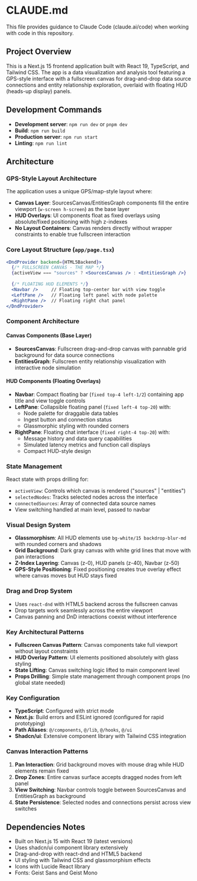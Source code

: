 # CLAUDE.md

This file provides guidance to Claude Code (claude.ai/code) when working with code in this repository.

## Project Overview

This is a Next.js 15 frontend application built with React 19, TypeScript, and Tailwind CSS. The app is a data visualization and analysis tool featuring a GPS-style interface with a fullscreen canvas for drag-and-drop data source connections and entity relationship exploration, overlaid with floating HUD (heads-up display) panels.

## Development Commands

- **Development server**: `npm run dev` or `pnpm dev`
- **Build**: `npm run build` 
- **Production server**: `npm run start`
- **Linting**: `npm run lint`

## Architecture

### GPS-Style Layout Architecture
The application uses a unique GPS/map-style layout where:
- **Canvas Layer**: SourcesCanvas/EntitiesGraph components fill the entire viewport (`w-screen h-screen`) as the base layer
- **HUD Overlays**: UI components float as fixed overlays using absolute/fixed positioning with high z-indexes
- **No Layout Containers**: Canvas renders directly without wrapper constraints to enable true fullscreen interaction

### Core Layout Structure (`app/page.tsx`)
```jsx
<DndProvider backend={HTML5Backend}>
  {/* FULLSCREEN CANVAS - THE MAP */}
  {activeView === "sources" ? <SourcesCanvas /> : <EntitiesGraph />}
  
  {/* FLOATING HUD ELEMENTS */}
  <Navbar />     // Floating top-center bar with view toggle
  <LeftPane />   // Floating left panel with node palette  
  <RightPane />  // Floating right chat panel
</DndProvider>
```

### Component Architecture

#### Canvas Components (Base Layer)
- **SourcesCanvas**: Fullscreen drag-and-drop canvas with pannable grid background for data source connections
- **EntitiesGraph**: Fullscreen entity relationship visualization with interactive node simulation

#### HUD Components (Floating Overlays)
- **Navbar**: Compact floating bar (`fixed top-4 left-1/2`) containing app title and view toggle controls
- **LeftPane**: Collapsible floating panel (`fixed left-4 top-20`) with:
  - Node palette for draggable data tables
  - Ingest button and connection status
  - Glassmorphic styling with rounded corners
- **RightPane**: Floating chat interface (`fixed right-4 top-20`) with:
  - Message history and data query capabilities
  - Simulated latency metrics and function call displays
  - Compact HUD-style design

### State Management
React state with props drilling for:
- `activeView`: Controls which canvas is rendered ("sources" | "entities")
- `selectedNodes`: Tracks selected nodes across the interface
- `connectedSources`: Array of connected data source names
- View switching handled at main level, passed to navbar

### Visual Design System
- **Glassmorphism**: All HUD elements use `bg-white/15 backdrop-blur-md` with rounded corners and shadows
- **Grid Background**: Dark gray canvas with white grid lines that move with pan interactions
- **Z-Index Layering**: Canvas (z-0), HUD panels (z-40), Navbar (z-50)
- **GPS-Style Positioning**: Fixed positioning creates true overlay effect where canvas moves but HUD stays fixed

### Drag and Drop System
- Uses `react-dnd` with HTML5 backend across the fullscreen canvas
- Drop targets work seamlessly across the entire viewport
- Canvas panning and DnD interactions coexist without interference

### Key Architectural Patterns
- **Fullscreen Canvas Pattern**: Canvas components take full viewport without layout constraints
- **HUD Overlay Pattern**: UI elements positioned absolutely with glass styling
- **State Lifting**: Canvas switching logic lifted to main component level
- **Props Drilling**: Simple state management through component props (no global state needed)

### Key Configuration
- **TypeScript**: Configured with strict mode
- **Next.js**: Build errors and ESLint ignored (configured for rapid prototyping)
- **Path Aliases**: `@/components`, `@/lib`, `@/hooks`, `@/ui`
- **Shadcn/ui**: Extensive component library with Tailwind CSS integration

### Canvas Interaction Patterns
1. **Pan Interaction**: Grid background moves with mouse drag while HUD elements remain fixed
2. **Drop Zones**: Entire canvas surface accepts dragged nodes from left panel
3. **View Switching**: Navbar controls toggle between SourcesCanvas and EntitiesGraph as background
4. **State Persistence**: Selected nodes and connections persist across view switches

## Dependencies Notes
- Built on Next.js 15 with React 19 (latest versions)
- Uses shadcn/ui component library extensively
- Drag-and-drop with react-dnd and HTML5 backend
- UI styling with Tailwind CSS and glassmorphism effects
- Icons with Lucide React library
- Fonts: Geist Sans and Geist Mono